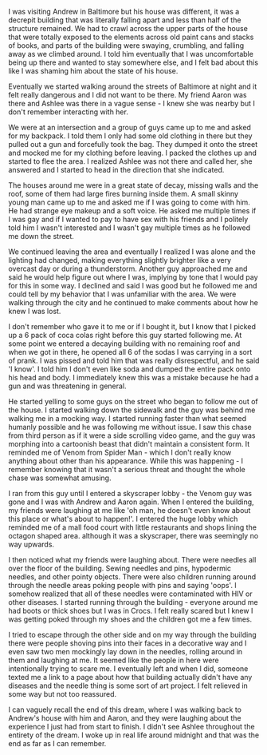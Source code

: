 I was visiting Andrew in Baltimore but his house was different, it was a decrepit building that was literally falling apart and less than half of the structure remained. We had to crawl across the upper parts of the house that were totally exposed to the elements across old paint cans and stacks of books, and parts of the building were swaying, crumbling, and falling away as we climbed around. I told him eventually that I was uncomfortable being up there and wanted to stay somewhere else, and I felt bad about this like I was shaming him about the state of his house. 

Eventually we started walking around the streets of Baltimore at night and it felt really dangerous and I did not want to be there. My friend Aaron was there and Ashlee was there in a vague sense - I knew she was nearby but I don't remember interacting with her.

We were at an intersection and a group of guys came up to me and asked for my backpack. I told them I only had some old clothing in there but they pulled out a gun and forcefully took the bag. They dumped it onto the street and mocked me for my clothing before leaving. I packed the clothes up and started to flee the area. I realized Ashlee was not there and called her, she answered and I started to head in the direction that she indicated.

The houses around me were in a great state of decay, missing walls and the roof, some of them had large fires burning inside them. A small skinny young man came up to me and asked me if I was going to come with him. He had strange eye makeup and a soft voice. He asked me multiple times if I was gay and if I wanted to pay to have sex with his friends and I politely told him I wasn't interested and I wasn't gay multiple times as he followed me down the street. 

We continued leaving the area and eventually I realized I was alone and the lighting had changed, making everything slightly brighter like a very overcast day or during a thunderstorm. Another guy approached me and said he would help figure out where I was, implying by tone that I would pay for this in some way. I declined and said I was good but he followed me and could tell by my behavior that I was unfamiliar with the area. We were walking through the city and he continued to make comments about how he knew I was lost. 

I don't remember who gave it to me or if I bought it, but I know that I picked up a 6 pack of coca colas right before this guy started following me. At some point we entered a decaying building with no remaining roof and when we got in there, he opened all 6 of the sodas I was carrying in a sort of prank. I was pissed and told him that was really disrespectful, and he said 'I know'. I told him I don't even like soda and dumped the entire pack onto his head and body. I immediately knew this was a mistake because he had a gun and was threatening in general. 

He started yelling to some guys on the street who began to follow me out of the house. I started walking down the sidewalk and the guy was behind me walking me in a mocking way. I started running faster than what seemed humanly possible and he was following me without issue. I saw this chase from third person as if it were a side scrolling video game, and the guy was morphing into a cartoonish beast that didn't maintain a consistent form. It reminded me of Venom from Spider Man - which I don't really know anything about other than his appearance. While this was happening - I remember knowing that it wasn't a serious threat and thought the whole chase was somewhat amusing.

I ran from this guy until I entered a skyscraper lobby - the Venom guy was gone and I was with Andrew and Aaron again. When I entered the building, my friends were laughing at me like 'oh man, he doesn't even know about this place or what's about to happen!'. I entered the huge lobby which reminded me of a mall food court with little restaurants and shops lining the octagon shaped area. although it was a skyscraper, there was seemingly no way upwards.

I then noticed what my friends were laughing about. There were needles all over the floor of the building. Sewing needles and pins, hypodermic needles, and other pointy objects. There were also children running around through the needle areas poking people with pins and saying 'oops'. I somehow realized that all of these needles were contaminated with HIV or other diseases. I started running through the building - everyone around me had boots or thick shoes but I was in Crocs. I felt really scared but I knew I was getting poked through my shoes and the children got me a few times.

I tried to escape through the other side and on my way through the building there were people shoving pins into their faces in a decorative way and I even saw two men mockingly lay down in the needles, rolling around in them and laughing at me. It seemed like the people in here were intentionally trying to scare me. I eventually left and when I did, someone texted me a link to a page about how that building actually didn't have any diseases and the needle thing is some sort of art project. I felt relieved in some way but not too reassured.

I can vaguely recall the end of this dream, where I was walking back to Andrew's house with him and Aaron, and they were laughing about the experience I just had from start to finish. I didn't see Ashlee throughout the entirety of the dream. I woke up in real life around midnight and that was the end as far as I can remember.